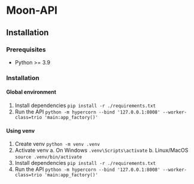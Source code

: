 # Moon-API

## Installation

### Prerequisites

- Python >= 3.9

### Installation

#### Global environment

1. Install dependencies `pip install -r ./requirements.txt`
2. Run the API `python -m hypercorn --bind '127.0.0.1:8008' --worker-class=trio 'main:app_factory()'`

#### Using venv

1. Create venv `python -m venv .venv`
2. Activate venv
    a. On Windows `.venv\Scripts\activate`
    b. Linux/MacOS `source .venv/bin/activate`
3. Install dependencies `pip install -r ./requirements.txt`
4. Run the API `python -m hypercorn --bind '127.0.0.1:8008' --worker-class=trio 'main:app_factory()'`
